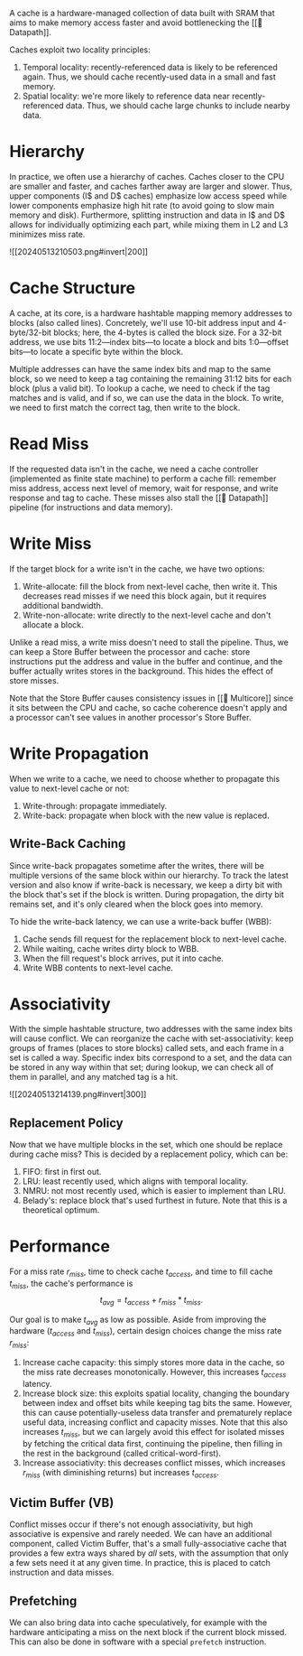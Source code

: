 A cache is a hardware-managed collection of data built with SRAM that aims to make memory access faster and avoid bottlenecking the [[🚗 Datapath]].

Caches exploit two locality principles:
1. Temporal locality: recently-referenced data is likely to be referenced again. Thus, we should cache recently-used data in a small and fast memory.
2. Spatial locality: we're more likely to reference data near recently-referenced data. Thus, we should cache large chunks to include nearby data.

# Hierarchy
In practice, we often use a hierarchy of caches. Caches closer to the CPU are smaller and faster, and caches farther away are larger and slower. Thus, upper components (I$ and D$ caches) emphasize low access speed while lower components emphasize high hit rate (to avoid going to slow main memory and disk). Furthermore, splitting instruction and data in I$ and D$ allows for individually optimizing each part, while mixing them in L2 and L3 minimizes miss rate.

![[20240513210503.png#invert|200]]

# Cache Structure
A cache, at its core, is a hardware hashtable mapping memory addresses to blocks (also called lines). Concretely, we'll use 10-bit address input and 4-byte/32-bit blocks; here, the 4-bytes is called the block size. For a 32-bit address, we use bits 11:2—index bits—to locate a block and bits 1:0—offset bits—to locate a specific byte within the block.

Multiple addresses can have the same index bits and map to the same block, so we need to keep a tag containing the remaining 31:12 bits for each block (plus a valid bit). To lookup a cache, we need to check if the tag matches and is valid, and if so, we can use the data in the block. To write, we need to first match the correct tag, then write to the block.

# Read Miss
If the requested data isn't in the cache, we need a cache controller (implemented as finite state machine) to perform a cache fill: remember miss address, access next level of memory, wait for response, and write response and tag to cache. These misses also stall the [[🚗 Datapath]] pipeline (for instructions and data memory).

# Write Miss
If the target block for a write isn't in the cache, we have two options:
1. Write-allocate: fill the block from next-level cache, then write it. This decreases read misses if we need this block again, but it requires additional bandwidth.
2. Write-non-allocate: write directly to the next-level cache and don't allocate a block.

Unlike a read miss, a write miss doesn't need to stall the pipeline. Thus, we can keep a Store Buffer between the processor and cache: store instructions put the address and value in the buffer and continue, and the buffer actually writes stores in the background. This hides the effect of store misses.

Note that the Store Buffer causes consistency issues in [[🍎 Multicore]] since it sits between the CPU and cache, so cache coherence doesn't apply and a processor can't see values in another processor's Store Buffer.

# Write Propagation
When we write to a cache, we need to choose whether to propagate this value to next-level cache or not:
1. Write-through: propagate immediately.
2. Write-back: propagate when block with the new value is replaced.

## Write-Back Caching
 Since write-back propagates sometime after the writes, there will be multiple versions of the same block within our hierarchy. To track the latest version and also know if write-back is necessary, we keep a dirty bit with the block that's set if the block is written. During propagation, the dirty bit remains set, and it's only cleared when the block goes into memory.

To hide the write-back latency, we can use a write-back buffer (WBB):
1. Cache sends fill request for the replacement block to next-level cache.
2. While waiting, cache writes dirty block to WBB.
3. When the fill request's block arrives, put it into cache.
4. Write WBB contents to next-level cache.

# Associativity
With the simple hashtable structure, two addresses with the same index bits will cause conflict. We can reorganize the cache with set-associativity: keep groups of frames (places to store blocks) called sets, and each frame in a set is called a way. Specific index bits correspond to a set, and the data can be stored in any way within that set; during lookup, we can check all of them in parallel, and any matched tag is a hit.

![[20240513214139.png#invert|300]]

## Replacement Policy
Now that we have multiple blocks in the set, which one should be replace during cache miss? This is decided by a replacement policy, which can be:
1. FIFO: first in first out.
2. LRU: least recently used, which aligns with temporal locality.
3. NMRU: not most recently used, which is easier to implement than LRU.
4. Belady's: replace block that's used furthest in future. Note that this is a theoretical optimum.

# Performance
For a miss rate $r_{miss}$, time to check cache $t_{access}$, and time to fill cache $t_{miss}$, the cache's performance is 
$$
t_{avg} = t_{access} + r_{miss} * t_{miss}.
$$


Our goal is to make $t_{avg}$ as low as possible. Aside from improving the hardware ($t_{access}$ and $t_{miss}$), certain design choices change the miss rate $r_{miss}$:
1. Increase cache capacity: this simply stores more data in the cache, so the miss rate decreases monotonically. However, this increases $t_{access}$ latency.
2. Increase block size: this exploits spatial locality, changing the boundary between index and offset bits while keeping tag bits the same. However, this can cause potentially-useless data transfer and prematurely replace useful data, increasing conflict and capacity misses. Note that this also increases $t_{miss}$, but we can largely avoid this effect for isolated misses by fetching the critical data first, continuing the pipeline, then filling in the rest in the background (called critical-word-first).
3. Increase associativity: this decreases conflict misses, which increases $r_{miss}$ (with diminishing returns) but increases $t_{access}$.

## Victim Buffer (VB)
Conflict misses occur if there's not enough associativity, but high associative is expensive and rarely needed. We can have an additional component, called Victim Buffer, that's a small fully-associative cache that provides a few extra ways shared by *all* sets, with the assumption that only a few sets need it at any given time. In practice, this is placed to catch instruction and data misses.

## Prefetching
We can also bring data into cache speculatively, for example with the hardware anticipating a miss on the next block if the current block missed. This can also be done in software with a special `prefetch` instruction.